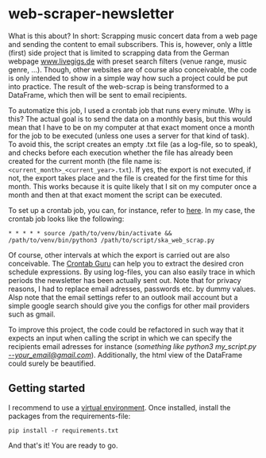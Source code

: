 # web-scraper-newsletter
What is this about? In short: Scrapping music concert data from a web page and sending the content to email subscribers.
This is, however, only a little (first) side project that is limited to scrapping data from the German webpage www.livegigs.de with preset search filters (venue range, music genre, ...). Though, other websites are of course also conceivable, the code is only intended to show in a simple way how such a project could be put into practice. The result of the web-scrap is being transformed to a DataFrame, which then will be sent to email recipients.

To automatize this job, I used a crontab job that runs every minute. Why is this? The actual goal is to send the data on a monthly basis, but this would mean that I have to be on my computer at that exact moment once a month for the job to be executed (unless one uses a server for that kind of task). To avoid this, the script creates an empty .txt file (as a log-file, so to speak), and checks before each execution whether the file has already been created for the current month (the file name is: `<current_month>_<current_year>.txt`). If yes, the export is not executed, if not, the export takes place and the file is created for the first time for this month. This works because it is quite likely that I sit on my computer once a month and then at that exact moment the script can be executed.

To set up a crontab job, you can, for instance, refer to [here](https://blog.dennisokeeffe.com/blog/2021-01-19-running-cronjobs-on-your-local-mac). In my case, the crontab job looks like the following:

`* * * * * source /path/to/venv/bin/activate && /path/to/venv/bin/python3 /path/to/script/ska_web_scrap.py`

Of course, other intervals at which the export is carried out are also conceivable. The [Crontab Guru](https://crontab.guru) can help you to extract the desired cron schedule expressions. By using log-files, you can also easily trace in which periods the newsletter has been actually sent out. Note that for privacy reasons, I had to replace email adresses, passwords etc. by dummy values. Alsp note that the email settings refer to an outlook mail account but a simple google search should give you the configs for other mail providers such as gmail.

To improve this project, the code could be refactored in such way that it expects an input when calling the script in which we can specify the recipients email adresses for instance (*something like python3 my_script.py --your_email@gmail.com*). Additionally, the html view of the DataFrame could surely be beautified.

## Getting started

I recommend to use a [virtual environment](https://docs.python.org/3/library/venv.html). Once installed, install the packages from the requirements-file:

`pip install -r requirements.txt`

And that's it! You are ready to go.

